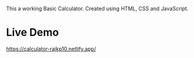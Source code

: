 This a working Basic Calculator.
Created using HTML, CSS and JavaScript.

# Live Demo

https://calculator-rajkp10.netlify.app/
